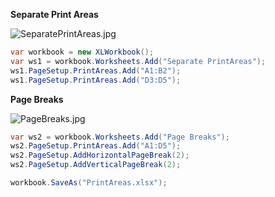 **Separate Print Areas**  

![SeparatePrintAreas.jpg](http://download-codeplex.sec.s-msft.com/Download?ProjectName=closedxml&DownloadId=152084 "SeparatePrintAreas.jpg")  

```c#
var workbook = new XLWorkbook();
var ws1 = workbook.Worksheets.Add("Separate PrintAreas");
ws1.PageSetup.PrintAreas.Add("A1:B2");
ws1.PageSetup.PrintAreas.Add("D3:D5");
```

**Page Breaks**  

![PageBreaks.jpg](http://download-codeplex.sec.s-msft.com/Download?ProjectName=closedxml&DownloadId=152085 "PageBreaks.jpg")  

```c#
var ws2 = workbook.Worksheets.Add("Page Breaks");
ws2.PageSetup.PrintAreas.Add("A1:D5");
ws2.PageSetup.AddHorizontalPageBreak(2);
ws2.PageSetup.AddVerticalPageBreak(2);

workbook.SaveAs("PrintAreas.xlsx");
```
